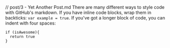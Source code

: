 // post/3 - Yet Another Post.md
There are many different ways to style code with GitHub's markdown. If you have
inline code blocks, wrap them in backticks: `var example = true`.  If you've got
a longer block of code, you can indent with four spaces:

    if (isAwesome){
      return true
    }
